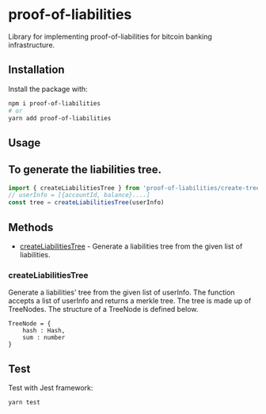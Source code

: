 # proof-of-liabilities

Library for implementing proof-of-liabilities for bitcoin banking infrastructure.

## Installation

Install the package with:

```bash
npm i proof-of-liabilities
# or
yarn add proof-of-liabilities
```

## Usage

## To generate the liabilities tree.

```js
import { createLiabilitiesTree } from 'proof-of-liabilities/create-tree'
// userInfo = [{accountId, balance}....]
const tree = createLiabilitiesTree(userInfo)
```

## Methods

- [createLiabilitiesTree](#createLiabilitiesTree) - Generate a liabilities tree from the given list of liabilities.

### createLiabilitiesTree

Generate a liabilities' tree from the given list of userInfo.
The function accepts a list of userInfo and returns a merkle tree.
The tree is made up of TreeNodes. The structure of a TreeNode is defined below.

```
TreeNode = {
    hash : Hash,
    sum : number
}
```

## Test

Test with Jest framework:

```bash
yarn test
```
